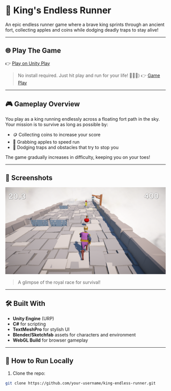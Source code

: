 # 👑 King's Endless Runner

An epic endless runner game where a brave king sprints through an ancient fort, collecting apples and coins while dodging deadly traps to stay alive!

---
## 🌐 Play The Game

👉 [Play on Unity Play](https://play.unity.com/en/games/3258a30f-3da3-40d7-b336-70377f33a993/royal-runner)  
> No install required. Just hit play and run for your life! 🏃‍♂️👑)
👉 [Game Play ](https://youtu.be/nSoU05PDzgk)  



---


## 🎮 Gameplay Overview

You play as a king running endlessly across a floating fort path in the sky.  
Your mission is to survive as long as possible by:

- 🪙 Collecting coins to increase your score
- 🍎 Grabbing apples to speed run 
- 🧱 Dodging traps and obstacles that try to stop you

The game gradually increases in difficulty, keeping you on your toes!

---

## 📸 Screenshots

![Gameplay](./screen.png)  
> A glimpse of the royal race for survival!


---

## 🛠 Built With

- **Unity Engine** (URP)
- **C#** for scripting
- **TextMeshPro** for stylish UI
- **Blender/Sketchfab** assets for characters and environment
- **WebGL Build** for browser gameplay

---



## 📂 How to Run Locally

1. Clone the repo:

```bash
git clone https://github.com/your-username/king-endless-runner.git
